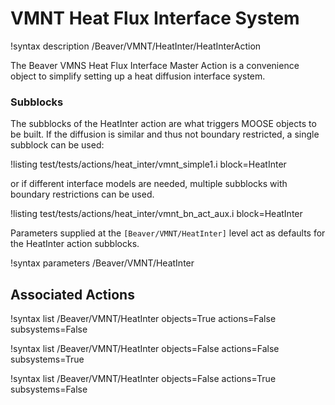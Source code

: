 # VMNT Heat Flux Interface System

!syntax description /Beaver/VMNT/HeatInter/HeatInterAction

The Beaver VMNS Heat Flux Interface Master Action is a convenience object to simplify setting up a heat diffusion interface system.

### Subblocks

The subblocks of the HeatInter action are what triggers MOOSE objects to be built.
If the diffusion is similar and thus not boundary restricted, a single subblock can be used:

!listing test/tests/actions/heat_inter/vmnt_simple1.i block=HeatInter

or if different interface models are needed, multiple subblocks with 
boundary restrictions can be used.

!listing test/tests/actions/heat_inter/vmnt_bn_act_aux.i block=HeatInter

Parameters supplied at the `[Beaver/VMNT/HeatInter]` level act as
defaults for the HeatInter action subblocks.

!syntax parameters /Beaver/VMNT/HeatInter

## Associated Actions

!syntax list /Beaver/VMNT/HeatInter objects=True actions=False subsystems=False

!syntax list /Beaver/VMNT/HeatInter objects=False actions=False subsystems=True

!syntax list /Beaver/VMNT/HeatInter objects=False actions=True subsystems=False
